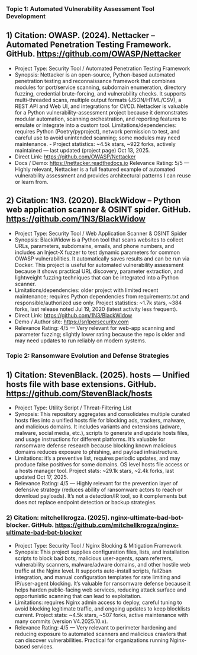 ### Topic 1: Automated Vulnerability Assessment Tool Development

## 1) Citation: OWASP. (2024). Nettacker – Automated Penetration Testing Framework. GitHub. https://github.com/OWASP/Nettacker
- Project Type: Security Tool / Automated Penetration Testing Framework
- Synopsis: Nettacker is an open-source, Python-based automated penetration testing and reconnaissance framework that combines modules for port/service scanning, subdomain enumeration, directory fuzzing, credential brute-forcing, and vulnerability checks. It supports multi-threaded scans, multiple output formats (JSON/HTML/CSV), a REST API and Web UI, and integrations for CI/CD. Nettacker is valuable for a Python vulnerability-assessment project because it demonstrates modular automation, scanning orchestration, and reporting features to emulate or integrate into a custom tool. Limitations/dependencies: requires Python (Poetry/pyproject), network permission to test, and careful use to avoid unintended scanning; some modules may need maintenance. - Project statistics: ~4.5k stars, ~922 forks, actively maintained — last updated (project page) Oct 13, 2025.
- Direct Link: https://github.com/OWASP/Nettacker
- Docs / Demo: https://nettacker.readthedocs.io
Relevance Rating: 5/5 — Highly relevant, Nettacker is a full featured example of automated vulnerability assessment and provides architectural patterns I can reuse or learn from.

## 2) Citation: 1N3. (2020). BlackWidow – Python web application scanner & OSINT spider. GitHub. https://github.com/1N3/BlackWidow
- Project Type: Security Tool / Web Application Scanner & OSINT Spider
- Synopsis: BlackWidow is a Python tool that scans websites to collect URLs, parameters, subdomains, emails, and phone numbers, and includes an Inject-X fuzzer to test dynamic parameters for common OWASP vulnerabilities. It automatically saves results and can be run via Docker. This project is useful for automated vulnerability assessment because it shows practical URL discovery, parameter extraction, and lightweight fuzzing techniques that can be integrated into a Python scanner.
- Limitations/dependencies: older project with limited recent maintenance; requires Python dependencies from requirements.txt and responsible/authorized use only. Project statistics: ~1.7k stars, ~384 forks, last release noted Jul 19, 2020 (latest activity less frequent).
- Direct Link: https://github.com/1N3/BlackWidow
- Demo / Author site: https://sn1persecurity.com
- Relevance Rating: 4/5 — Very relevant for web-app scanning and parameter fuzzing; slightly lower rating because the repo is older and may need updates to run reliably on modern systems.

### Topic 2: Ransomware Evolution and Defense Strategies

## 1) Citation: StevenBlack. (2025). hosts — Unified hosts file with base extensions. GitHub. https://github.com/StevenBlack/hosts
- Project Type: Utility Script / Threat-Filtering List
- Synopsis: This repository aggregates and consolidates multiple curated hosts files into a unified hosts file for blocking ads, trackers, malware, and malicious domains. It includes variants and extensions (adware, malware, social media, etc.), scripts to generate and update hosts files, and usage instructions for different platforms. It’s valuable for ransomware defense research because blocking known malicious domains reduces exposure to phishing, and payload infrastructure.
- Limitations: it’s a preventive list, requires periodic updates, and may produce false positives for some domains. OS level hosts file access or a hosts manager tool. Project stats: ~29.1k stars, ~2.4k forks, last updated Oct 17, 2025. 
- Relevance Rating: 4/5 — Highly relevant for the prevention layer of defensive strategy (reduces ability of ransomware actors to reach or download payloads). It’s not a detection/IR tool, so it complements but does not replace endpoint detection or backup strategies.

### 2) Citation: mitchellkrogza. (2025). nginx-ultimate-bad-bot-blocker. GitHub. https://github.com/mitchellkrogza/nginx-ultimate-bad-bot-blocker
- Project Type: Security Tool / Nginx Blocking & Mitigation Framework
- Synopsis: This project supplies configuration files, lists, and installation scripts to block bad bots, malicious user-agents, spam referrers, vulnerability scanners, malware/adware domains, and other hostile web traffic at the Nginx level. It supports auto-install scripts, fail2ban integration, and manual configuration templates for rate limiting and IP/user-agent blocking. It’s valuable for ransomware defense because it helps harden public-facing web services, reducing attack surface and opportunistic scanning that can lead to exploitation. 
- Limitations: requires Nginx admin access to deploy, careful tuning to avoid blocking legitimate traffic, and ongoing updates to keep blocklists current. Project stats: ~4.5k stars, ~507 forks, active maintenance with many commits (version V4.2025.10.x). 
- Relevance Rating: 4/5 — Very relevant to perimeter hardening and reducing exposure to automated scanners and malicious crawlers that can discover vulnerabilities. Practical for organizations running Nginx-based services.


